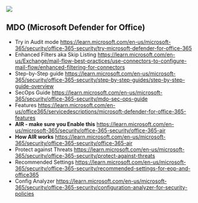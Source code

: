 ![](https://encrypted-tbn0.gstatic.com/images?q=tbn:ANd9GcRUjkG9-rGdaKbfcCGtM3GzTaUfsSxcTmSsSg&usqp=CAU)

## **MDO (Microsoft Defender for Office)**

-   Try in Audit mode
<https://learn.microsoft.com/en-us/microsoft-365/security/office-365-security/try-microsoft-defender-for-office-365>
-   Enhanced Filters aka Skip Listing
<https://learn.microsoft.com/en-us/Exchange/mail-flow-best-practices/use-connectors-to-configure-mail-flow/enhanced-filtering-for-connectors>
-   Step-by-Step guide
<https://learn.microsoft.com/en-us/microsoft-365/security/office-365-security/step-by-step-guides/step-by-step-guide-overview>
-   SecOps Guide
<https://learn.microsoft.com/en-us/microsoft-365/security/office-365-security/mdo-sec-ops-guide>
-   Features
<https://learn.microsoft.com/en-us/office365/servicedescriptions/microsoft-defender-for-office-365-features>
-   **AIR - make sure you Enable this**
<https://learn.microsoft.com/en-us/microsoft-365/security/office-365-security/office-365-air>
-   **How AIR works** 
<https://learn.microsoft.com/en-us/microsoft-365/security/office-365-security/office-365-air>
-   Protect against Threats
<https://learn.microsoft.com/en-us/microsoft-365/security/office-365-security/protect-against-threats>
-   Recommended Settings
<https://learn.microsoft.com/en-us/microsoft-365/security/office-365-security/recommended-settings-for-eop-and-office365>
-   Config Analyzer
<https://learn.microsoft.com/en-us/microsoft-365/security/office-365-security/configuration-analyzer-for-security-policies>
